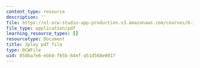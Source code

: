```yaml
---
content_type: resource
description: ''
file: https://ol-ocw-studio-app-production.s3.amazonaws.com/courses/8-333-statistical-mechanics-i-statistical-mechanics-of-particles-fall-2013/058ba7e6ebb0f65b84efa51d568e001f_BhVyiU_dWps.pdf
file_type: application/pdf
learning_resource_types: []
resourcetype: Document
title: 3play pdf file
type: OCWFile
uid: 058ba7e6-ebb0-f65b-84ef-a51d568e001f
---
```

